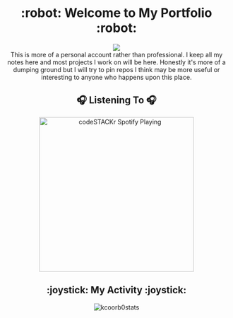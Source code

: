<h1 align="center">:robot: Welcome to My Portfolio :robot:</h1>

<p align="center">
  <img src="https://c.tenor.com/vrNljoCTO70AAAAd/blade-runner-flying-cars.gif">
  </br>
  This is more of a personal account rather than professional. I keep all my notes here and most projects I work on will be here. Honestly it's more of a dumping ground but I will try to pin repos I think may be more useful or interesting to anyone who happens upon this place.
</p>

<h2 align="center">🎧 Listening To 🎧</h2>

<p align="center">
  <img src="https://spotify-github-profile.vercel.app/api/view?uid=1164994091&cover_image=true&theme=novatorem" alt="codeSTACKr Spotify Playing" width="350" />
</p>

<h2 align="center">:joystick: My Activity :joystick:</h2>

<p align="center">
  <img align="center" alt="kcoorb0stats" src="https://github-readme-stats-kcorb0.vercel.app/api?username=Kcorb0&show_icons=true&theme=radical"/>
</p>
